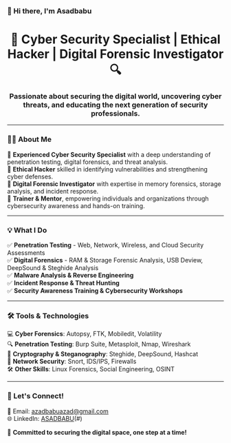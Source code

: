 ### 👋 Hi there, I'm Asadbabu  
<h1 align="center">🚀 Cyber Security Specialist | Ethical Hacker | Digital Forensic Investigator 🔍</h1>

<h3 align="center">Passionate about securing the digital world, uncovering cyber threats, and educating the next generation of security professionals.</h3>

---

### 👨‍💻 About Me  
🔹 **Experienced Cyber Security Specialist** with a deep understanding of penetration testing, digital forensics, and threat analysis.  
🔹 **Ethical Hacker** skilled in identifying vulnerabilities and strengthening cyber defenses.  
🔹 **Digital Forensic Investigator** with expertise in memory forensics, storage analysis, and incident response.  
🔹 **Trainer & Mentor**, empowering individuals and organizations through cybersecurity awareness and hands-on training.  

---

### 💡 What I Do  
✅ **Penetration Testing** - Web, Network, Wireless, and Cloud Security Assessments  
✅ **Digital Forensics** - RAM & Storage Forensic Analysis, USB Deview, DeepSound & Steghide Analysis  
✅ **Malware Analysis & Reverse Engineering**  
✅ **Incident Response & Threat Hunting**  
✅ **Security Awareness Training & Cybersecurity Workshops**  

---

### 🛠️ Tools & Technologies  
💻 **Cyber Forensics**: Autopsy, FTK, Mobiledit, Volatility  
🔍 **Penetration Testing**: Burp Suite, Metasploit, Nmap, Wireshark  
🔐 **Cryptography & Steganography**: Steghide, DeepSound, Hashcat  
📡 **Network Security**: Snort, IDS/IPS, Firewalls  
🛠️ **Other Skills**: Linux Forensics, Social Engineering, OSINT  

---

### 💬 Let's Connect!  
💌 Email: [azadbabuazad@gmail.com](mailto:azadbabuazad@gmail.com)  
🌐 LinkedIn: [ASADBABU](https://www.linkedin.com/in/asad-babu-b80552154/)(#)  

🚀 **Committed to securing the digital space, one step at a time!**  
